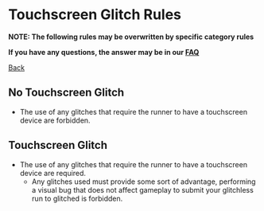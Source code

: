 # Touchscreen Glitch Rules

**NOTE: The following rules may be overwritten by specific category rules**

**If you have any questions, the answer may be in our [FAQ](https://www.speedrun.com/mcbe/thread/vdv9t)**

[Back](../README.md)

## No Touchscreen Glitch

* The use of any glitches that require the runner to have a touchscreen device
are forbidden.

## Touchscreen Glitch

* The use of any glitches that require the runner to have a touchscreen device
are required.
	- Any glitches used must provide some sort of advantage, performing a
	visual bug that does not affect gameplay to submit your glitchless run
	to glitched is forbidden.

